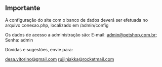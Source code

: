 ## Importante

A configuração do site com o banco de dados deverá ser efetuada no arquivo conexao.php, localizado em /admin/config

Os dados de acesso a administração são: E-mail: admin@petshop.com.br; Senha: admin

Dúvidas e sugestões, envie para: 

desa.vitorino@gmail.com
rujjinjakka@rocketmail.com

